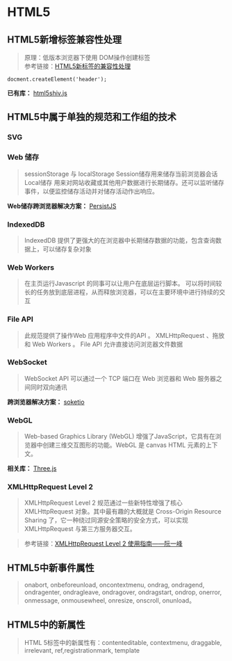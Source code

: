 # HTML5

## HTML5新增标签兼容性处理

>原理：低版本浏览器下使用 DOM操作创建标签  
>参考链接：[HTML5新标签的兼容性处理](https://www.cnblogs.com/kaizi/p/7245517.html)

```
docment.createElement('header');
```

**已有库：** [html5shiv.js](https://github.com/aFarkas/html5shiv)

## HTML5中属于单独的规范和工作组的技术

### SVG 

### Web 储存

> sessionStorage 与 localStorage 
> Session储存用来储存当前浏览器会话
> Local储存 用来对网站收藏或其他用户数据进行长期储存。还可以监听储存事件，以便监控储存活动并对储存活动作出响应。

**Web储存跨浏览器解决方案：** [PersistJS](https://github.com/jeremydurham/persist-js)

### IndexedDB
> IndexedDB 提供了更强大的在浏览器中长期储存数据的功能，包含查询数据上，可以储存复杂对象

### Web Workers 
> 在主页运行Javascript 的同事可以让用户在底层运行脚本。 可以将时间较长的任务放到底层进程，从而释放浏览器，可以在主要环境中进行持续的交互 

### File API
> 此规范提供了操作Web 应用程序中文件的API 。 XMLHttpRequest 、拖放 和 Web Workers 。  File API 允许直接访问浏览器文件数据

### WebSocket 
>WebSocket API 可以通过一个 TCP 端口在 Web 浏览器和 Web 服务器之间同时双向通讯

**跨浏览器解决方案：** [soketio](https://github.com/socketio/socket.io)

### WebGL 
> Web-based Graphics Library (WebGL) 增强了JavaScript，它具有在浏览器中创建三维交互图形的功能。WebGL 是 canvas HTML 元素的上下文。

**相关库：** [Three.js](https://github.com/mrdoob/three.js)

### XMLHttpRequest Level 2
> XMLHttpRequest Level 2 规范通过一些新特性增强了核心 XMLHttpRequest 对象。其中最有趣的大概就是 Cross-Origin Resource Sharing 了，它一种绕过同源安全策略的安全方式，可以实现 XMLHttpRequest 与第三方服务器交互。

> 参考链接：[XMLHttpRequest Level 2 使用指南——阮一峰](http://www.ruanyifeng.com/blog/2012/09/xmlhttprequest_level_2.html)

## HTML5中新事件属性
> onabort, onbeforeunload, oncontextmenu, ondrag, ondragend, ondragenter, ondragleave, ondragover, ondragstart, ondrop, onerror, onmessage, onmousewheel, onresize, onscroll, onunload。

## HTML5中的新属性
> HTML 5标签中的新属性有：contenteditable, contextmenu, draggable, irrelevant, ref,registrationmark, template

